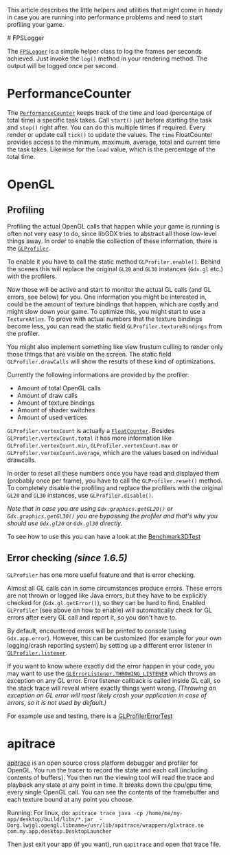 This article describes the little helpers and utilities that might come in handy in case you are running into performance problems and need to start profiling your game.

# FPSLogger

The [`FPSLogger`](http://libgdx.badlogicgames.com/nightlies/docs/api/com/badlogic/gdx/graphics/FPSLogger.html) is a simple helper class to log the frames per seconds achieved. Just invoke the `log()` method in your rendering method. The output will be logged once per second.

# PerformanceCounter

The [`PerformanceCounter`](http://libgdx.badlogicgames.com/nightlies/docs/api/com/badlogic/gdx/utils/PerformanceCounter.html) keeps track of the time and load (percentage of total time) a specific task takes. Call `start()` just before starting the task and `stop()` right after. You can do this multiple times if required. Every render or update call `tick()` to update the values. The `time` FloatCounter provides access to the minimum, maximum, average, total and current time the task takes. Likewise for the `load` value, which is the percentage of the total time.

# OpenGL
## Profiling
Profiling the actual OpenGL calls that happen while your game is running is often not very easy to do, since libGDX tries to abstract all those low-level things away. In order to enable the collection of these information, there is the [`GLProfiler`](http://libgdx.badlogicgames.com/nightlies/docs/api/com/badlogic/gdx/graphics/profiling/GLProfiler.html).

To enable it you have to call the static method `GLProfiler.enable()`. Behind the scenes this will replace the original `GL20` and `GL30` instances (`Gdx.gl` etc.) with the profilers.

Now those will be active and start to monitor the actual GL calls (and GL errors, see below) for you. One information you might be interested in, could be the amount of texture bindings that happen, which are costly and might slow down your game. To optimize this, you might start to use a `TextureAtlas`. To prove with actual numbers that the texture bindings become less, you can read the static field `GLProfiler.textureBindings` from the profiler.

You might also implement something like view frustum culling to render only those things that are visible on the screen. The static field `GLProfiler.drawCalls` will show the results of these kind of optimizations.

Currently the following informations are provided by the profiler:
- Amount of total OpenGL calls
- Amount of draw calls
- Amount of texture bindings
- Amount of shader switches
- Amount of used vertices

`GLProfiler.vertexCount` is actually a [`FloatCounter`](http://libgdx.badlogicgames.com/nightlies/docs/api/com/badlogic/gdx/math/FloatCounter.html). Besides `GLProfiler.vertexCount.total` it has more information like `GLProfiler.vertexCount.min`, `GLProfiler.vertexCount.max` or `GLProfiler.vertexCount.average`, which are the values based on individual drawcalls.

In order to reset all these numbers once you have read and displayed them (probably once per frame), you have to call the `GLProfiler.reset()` method. To completely disable the profiling and replace the profilers with the original `GL20` and `GL30` instances, use `GLProfiler.disable()`.

*Note that in case you are using `Gdx.graphics.getGL20()` or `Gdx.graphics.getGL30()` you are bypassing the profiler and that's why you should use `Gdx.gl20` or `Gdx.gl30` directly.*

To see how to use this you can have a look at the [Benchmark3DTest](https://github.com/libgdx/libgdx/blob/master/tests/gdx-tests/src/com/badlogic/gdx/tests/g3d/Benchmark3DTest.java)

## Error checking _(since 1.6.5)_
`GLProfiler` has one more useful feature and that is error checking.

Almost all GL calls can in some circumstances produce errors. These errors are not thrown or logged like Java errors, but they have to be explicitly checked for (`Gdx.gl.getError()`), so they can be hard to find. Enabled `GLProfiler` (see above on how to enable) will automatically check for GL errors after every GL call and report it, so you don't have to.

By default, encountered errors will be printed to console (using `Gdx.app.error`). However, this can be customized (for example for your own logging/crash reporting system) by setting up a different error listener in [`GLProfiler.listener`](https://libgdx.badlogicgames.com/nightlies/docs/api/com/badlogic/gdx/graphics/profiling/GLProfiler.html#listener).

If you want to know where exactly did the error happen in your code, you may want to use the [`GLErrorListener.THROWING_LISTENER`](https://libgdx.badlogicgames.com/nightlies/docs/api/com/badlogic/gdx/graphics/profiling/GLErrorListener.html#THROWING_LISTENER) which throws an exception on any GL error. Error listener callback is called inside GL call, so the stack trace will reveal where exactly things went wrong. _(Throwing an exception on GL error will most likely crash your application in case of errors, so it is not used by default.)_

For example use and testing, there is a [GLProfilerErrorTest](https://github.com/libgdx/libgdx/blob/master/tests/gdx-tests/src/com/badlogic/gdx/tests/GLProfilerErrorTest.java)

# apitrace

[apitrace](https://github.com/apitrace/apitrace) is an open source cross platform debugger and profiler for OpenGL. You run the tracer to record the state and each call (including contents of buffers). You then run the viewing tool will read the trace and playback any state at any point in time. It breaks down the cpu/gpu time, every single OpenGL call. You can see the contents of the framebuffer and each texture bound at any point you choose.

Running:
For linux, do:
```apitrace trace java -cp /home/me/my-app/desktop/build/libs/*.jar  -Dorg.lwjgl.opengl.libname=/usr/lib/apitrace/wrappers/glxtrace.so com.my.app.desktop.DesktopLauncher```
 
Then just exit your app (if you want), run ```qapitrace``` and open that trace file.
